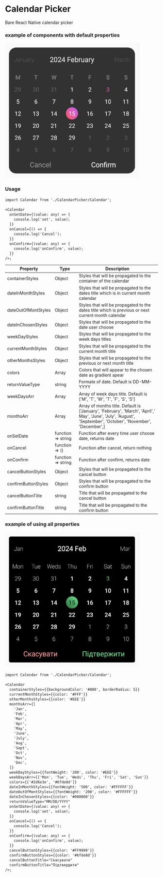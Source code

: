 # Calendar Picker

Bare React Native calendar picker

### example of components with default properties

![example](./screenshots/example1.jpg)

### Usage

```tsx
import Calendar from './CalendarPicker/Calendar';

<Calendar
  onSetDate={(value: any) => {
    console.log('set', value);
  }}
  onCancel={() => {
    console.log('Cancel');
  }}
  onConfirm={(value: any) => {
    console.log('onConfirm', value);
  }}
/>;
```

| Property            | Type               | Description                                                                                                                                                   |
| ------------------- | ------------------ | ------------------------------------------------------------------------------------------------------------------------------------------------------------- |
| containerStyles     | Object             | Styles that will be propagated to the container of the calendar                                                                                               |
| dateInMonthStyles   | Object             | Styles that will be propagated to the dates title which is in current month calendar                                                                          |
| dateOutOfMontStyles | Object             | Styles that will be propagated to the dates title which is previous or next current month calendar                                                            |
| dateInChosenStyles  | Object             | Styles that will be propagated to the date user choose                                                                                                        |
| weekDayStyles       | Object             | Styles that will be propagated to the week days titles                                                                                                        |
| currentMonthStyles  | Object             | Styles that will be propagated to the current month title                                                                                                     |
| otherMonthsStyles   | Object             | Styles that will be propagated to the previous or next month title                                                                                            |
| colors              | Array              | Colors that will appear to the chosen date as gradient apear                                                                                                  |
| returnValueType     | string             | Formate of date. Default is DD-MM-YYYY                                                                                                                        |
| weekDaysArr         | Array              | Array of week days title. Default is ['M', 'T', 'W', 'T', 'F', 'S', 'S']                                                                                      |
| monthsArr           | Array              | Array of months title. Default is ['January', 'February', 'March', 'April',' May', 'June', 'July', 'August', 'September', 'October', 'November', 'December',] |
| onSetDate           | function => string | Function after every time user choose date, returns date                                                                                                      |
| onCancel            | function => ()     | Function after cancel, return nothing                                                                                                                         |
| onConfirm           | function => string | Function after confirm, returns date                                                                                                                          |
| cancelButtonStyles  | Object             | Styles that will be propagated to the cancel button                                                                                                           |
| confirmButtonStyles | Object             | Styles that will be propagated to the confirm button                                                                                                          |
| cancelButtonTitle   | string             | Title that will be propagated to the cancel button                                                                                                            |
| confirmButtonTitle  | string             | Title that will be propagated to the confirm button                                                                                                           |

### example of using all properties

![example](./screenshots/example2.jpg)

```tsx
import Calendar from './CalendarPicker/Calendar';

<Calendar
  containerStyles={{backgroundColor: '#000', borderRadius: 5}}
  currentMonthStyles={{color: '#FFF'}}
  otherMonthsStyles={{color: '#EEE'}}
  monthsArr={[
    'Jan',
    'Feb',
    'Mar',
    'Apr',
    'May',
    'June',
    'July',
    'Aug',
    'Sept',
    'Oct',
    'Nov',
    'Dec',
  ]}
  weekDayStyles={{fontWeight: '200', color: '#EEE'}}
  weekDaysArr={['Mon', 'Tue', 'Weds', 'Thu', 'Fri', 'Sat', 'Sun']}
  colors={['#2d6e3e', '#6fde8d']}
  dateInMonthStyles={{fontWeight: '500', color: '#FFFFFF'}}
  dateOutOfMontStyles={{fontWeight: '200', color: '#FFFFFF'}}
  dateInChosenStyles={{color: '#000000'}}
  returnValueType="MM/DD/YYYY"
  onSetDate={(value: any) => {
    console.log('set', value);
  }}
  onCancel={() => {
    console.log('Cancel');
  }}
  onConfirm={(value: any) => {
    console.log('onConfirm', value);
  }}
  cancelButtonStyles={{color: '#FF9999'}}
  confirmButtonStyles={{color: '#6fde8d'}}
  cancelButtonTitle="Скасувати"
  confirmButtonTitle="Підтвердити"
/>;
```
